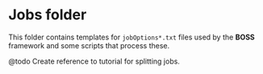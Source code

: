 Jobs folder
===========

This folder contains templates for `jobOptions*.txt` files used by the **BOSS** framework and some scripts that process these.

@todo Create reference to tutorial for splitting jobs.